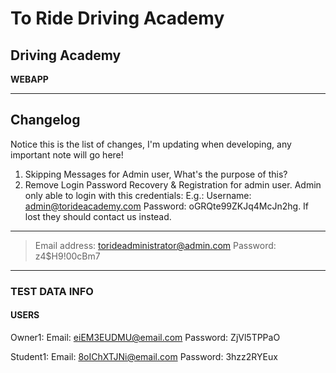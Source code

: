 
# To Ride Driving Academy

##  Driving Academy

**WEBAPP**

---

## Changelog

Notice this is the list of changes, I'm updating when developing, any important note will go here!

1.  Skipping Messages for Admin user, What's the purpose of this?
2.  Remove Login Password Recovery & Registration for admin user. Admin only able to login with this credentials: E.g.: Username: admin@torideacademy.com  Password: oGRQte99ZKJq4McJn2hg. If lost they should contact us instead.

---

>   Email address: torideadministrator@admin.com
>   Password: z4$H9!00cBm7

---

### TEST DATA INFO

#### USERS

Owner1: 
Email: eiEM3EUDMU@email.com
Password: ZjVl5TPPaO

Student1:
Email: 8oIChXTJNi@email.com
Password: 3hzz2RYEux